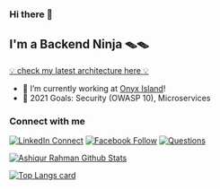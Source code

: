 ### Hi there  👋

## I'm a Backend Ninja 🪤🪤
[💡 check my latest architecture here 💡][web]
- 🔭 I’m currently working at [Onyx Island][onyx]!
- 🥅 2021 Goals: Security (OWASP 10), Microservices

### Connect with me 

[![LinkedIn Connect](https://img.shields.io/badge/%20-Connect-black?color=14171A&labelColor=212121&logo=linkedin&logoColor=ffffff)](https://www.linkedin.com/in/arshohag/) 
[![Facebook Follow](https://img.shields.io/badge/%20-Follow-black?color=14171A&labelColor=1976d2&logo=facebook&logoColor=ffffff)](https://web.facebook.com/arsh0hag) 
[![Questions](https://img.shields.io/badge/%20-Questions-black?color=14171A&labelColor=fff&logo=stackoverflow&logoColor=0c0d0e26)](https://stackoverflow.com/users/6416885/ashiqur-rahman)


[![Ashiqur Rahman Github Stats](https://github-readme-stats.vercel.app/api?username=arshohag&show_icons=true)](https://github.com/arshohag/arshohag)

[![Top Langs card](https://github-readme-stats.vercel.app/api/top-langs/?username=arshohag&card_width=550)](https://github.com/arshohag/arshohag)


[onyx]: https://onyxisland.agency/
[web]: https://rdevs.xyz/arshohag/deployment/deploy-scalable-laravel-app-in-aws/
[twitter]: https://twitter.com/arsh0hag
[linkedin]: https://www.linkedin.com/in/arshohag/
